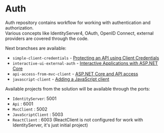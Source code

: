 # Auth
Auth repository contains workflow for working with authentication and authorization. \
Various concepts like IdentityServer4, OAuth, OpenID Connect, external providers are covered through the code.

Next branchses are available:
- `simple-client-credentials` - [Protecting an API using Client Credentials](https://identityserver4.readthedocs.io/en/latest/quickstarts/1_client_credentials.html)
- `interactive-ui-external-auth` - [Interactive Applications with ASP.NET Core](https://identityserver4.readthedocs.io/en/latest/quickstarts/2_interactive_aspnetcore.html)
- `api-access-from-mvc-client` - [ASP.NET Core and API access](https://identityserver4.readthedocs.io/en/latest/quickstarts/3_aspnetcore_and_apis.html)
- `javascript-client` - [Adding a JavaScript client](https://identityserver4.readthedocs.io/en/latest/quickstarts/4_javascript_client.html)

Available projects from the solution will be available through the ports:
 - `IdentityServer`: 5001
 - `Api` : 6001
 - `MvcClient` : 5002
 - `JavaScriptClient` : 5003
 - `ReactClient` : 6003 (ReactClient is not configured for work with IdentityServer, it's just initial project)
